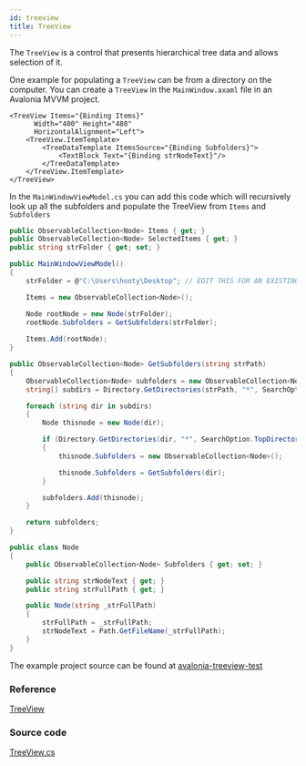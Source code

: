 ```yaml
---
id: treeview
title: TreeView
---
```


The `TreeView` is a control that presents hierarchical tree data and allows selection of it.

One example for populating a `TreeView` can be from a directory on the computer. You can create a `TreeView` in the `MainWindow.axaml` file in an Avalonia MVVM project.

```markup
<TreeView Items="{Binding Items}" 
	  Width="400" Height="480" 
	  HorizontalAlignment="Left">
	<TreeView.ItemTemplate>
		<TreeDataTemplate ItemsSource="{Binding Subfolders}">
			<TextBlock Text="{Binding strNodeText}"/>
		</TreeDataTemplate>
	</TreeView.ItemTemplate>
</TreeView>
```

In the `MainWindowViewModel.cs` you can add this code which will recursively look up all the subfolders and populate the TreeView from `Items` and `Subfolders`

```csharp
public ObservableCollection<Node> Items { get; }
public ObservableCollection<Node> SelectedItems { get; }
public string strFolder { get; set; }

public MainWindowViewModel()
{
    strFolder = @"C:\Users\hooty\Desktop"; // EDIT THIS FOR AN EXISTING FOLDER

    Items = new ObservableCollection<Node>();

    Node rootNode = new Node(strFolder);
    rootNode.Subfolders = GetSubfolders(strFolder);
    
    Items.Add(rootNode);
}

public ObservableCollection<Node> GetSubfolders(string strPath)
{
    ObservableCollection<Node> subfolders = new ObservableCollection<Node>();
    string[] subdirs = Directory.GetDirectories(strPath, "*", SearchOption.TopDirectoryOnly);

    foreach (string dir in subdirs)
    {
        Node thisnode = new Node(dir);

        if (Directory.GetDirectories(dir, "*", SearchOption.TopDirectoryOnly).Length > 0)
        {
            thisnode.Subfolders = new ObservableCollection<Node>();

            thisnode.Subfolders = GetSubfolders(dir);
        }

        subfolders.Add(thisnode);
    }

    return subfolders;
}

public class Node
{
    public ObservableCollection<Node> Subfolders { get; set; }

    public string strNodeText { get; }
    public string strFullPath { get; }

    public Node(string _strFullPath)
    {
        strFullPath = _strFullPath;
        strNodeText = Path.GetFileName(_strFullPath);
    }
}
```

The example project source can be found at [avalonia-treeview-test](https://github.com/hootyjeremy/avalonia-treeview-test)


### Reference <a id="reference"></a>

[TreeView](http://reference.avaloniaui.net/api/Avalonia.Controls/TreeView/)

### Source code <a id="source-code"></a>

[TreeView.cs](https://github.com/AvaloniaUI/Avalonia/blob/master/src/Avalonia.Controls/TreeView.cs)

